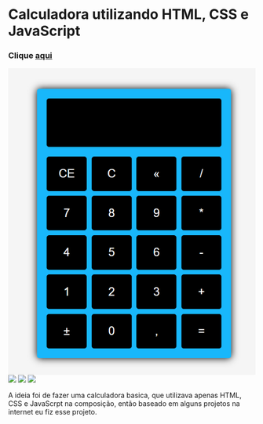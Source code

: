 <h1 align="left">Calculadora utilizando HTML, CSS e JavaScript</h1>
   
<h3 align="left">Clique <a href="https://devrailan.github.io/projeto-cauculadora/">aqui</a></h3>   
<img align="center" src="Captura de tela 2022-09-27 114332.png">
<div inline:block>
    <img src="https://img.shields.io/badge/html5-%23E34F26.svg?style=for-the-badge&logo=html5&logoColor=white" />
    <img src="https://img.shields.io/badge/css3-%231572B6.svg?style=for-the-badge&logo=css3&logoColor=white" />
    <img src="https://img.shields.io/badge/javascript-%23323330.svg?style=for-the-badge&logo=javascript&logoColor=%23F7DF1E" />
</div>

<p align="left">A ideia foi de fazer uma calculadora basica,
 que utilizava apenas HTML, CSS e JavaScrpt na composição,
 então baseado em alguns projetos na internet eu fiz esse projeto.</p>
